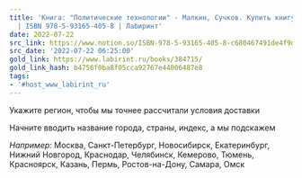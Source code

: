 ```yaml
---
title: 'Книга: "Политические технологии" - Малкин, Сучков. Купить книгу, читать рецензии
  | ISBN 978-5-93165-405-8 | Лабиринт'
date: 2022-07-22
src_link: https://www.notion.so/ISBN-978-5-93165-405-8-c680467491de4f9da677278a98dc1dba
src_date: '2022-07-22 06:25:00'
gold_link: https://www.labirint.ru/books/384715/
gold_link_hash: b4756f0ba8f05cca92767e44006487e8
tags:
- '#host_www_labirint_ru'
---
```



Укажите регион, чтобы мы точнее рассчитали условия доставки



Начните вводить название города, страны, индекс, а мы подскажем




*Например:*
Москва,
 Санкт-Петербург,
 Новосибирск,
 Екатеринбург,
 Нижний Новгород,
 Краснодар,
 Челябинск,
 Кемерово,
 Тюмень,
 Красноярск,
 Казань,
 Пермь,
 Ростов-на-Дону,
 Самара,
 Омск